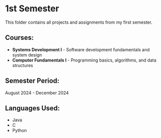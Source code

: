 # 1st Semester

This folder contains all projects and assignments from my first semester.

## Courses:
- **Systems Development I** - Software development fundamentals and system design
- **Computer Fundamentals I** - Programming basics, algorithms, and data structures

## Semester Period:
August 2024 - December 2024

## Languages Used:
- Java
- C
- Python
